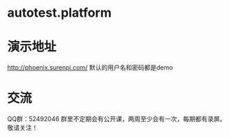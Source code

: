 # autotest.platform
# 演示地址
http://phoenix.surenpi.com/
默认的用户名和密码都是demo
# 交流
QQ群：52492046
群里不定期会有公开课，两周至少会有一次，每期都有录屏。敬请关注！
